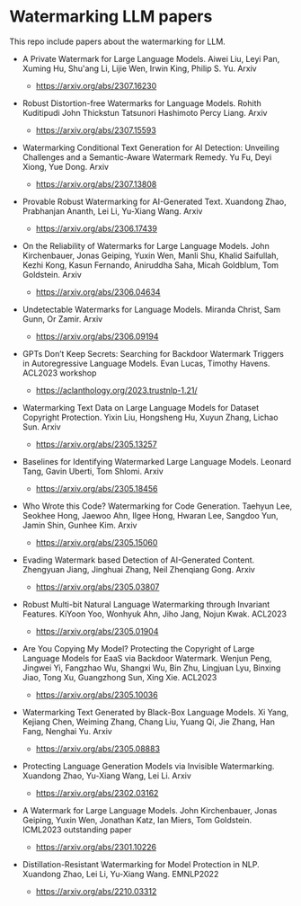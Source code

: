 # Watermarking LLM papers 

This repo include papers about the watermarking for LLM.

* A Private Watermark for Large Language Models. Aiwei Liu, Leyi Pan, Xuming Hu, Shu'ang Li, Lijie Wen, Irwin King, Philip S. Yu. Arxiv
  * https://arxiv.org/abs/2307.16230
* Robust Distortion-free Watermarks for Language Models. Rohith Kuditipudi John Thickstun Tatsunori Hashimoto Percy Liang. Arxiv
  * https://arxiv.org/abs/2307.15593
* Watermarking Conditional Text Generation for AI Detection: Unveiling Challenges and a Semantic-Aware Watermark Remedy. Yu Fu, Deyi Xiong, Yue Dong. Arxiv
  * https://arxiv.org/abs/2307.13808
* Provable Robust Watermarking for AI-Generated Text. Xuandong Zhao, Prabhanjan Ananth, Lei Li, Yu-Xiang Wang. Arxiv
  * https://arxiv.org/abs/2306.17439
* On the Reliability of Watermarks for Large Language Models. John Kirchenbauer, Jonas Geiping, Yuxin Wen, Manli Shu, Khalid Saifullah, Kezhi Kong, Kasun Fernando, Aniruddha Saha, Micah Goldblum, Tom Goldstein. Arxiv
  * https://arxiv.org/abs/2306.04634
* Undetectable Watermarks for Language Models. Miranda Christ, Sam Gunn, Or Zamir.  Arxiv
  * https://arxiv.org/abs/2306.09194
* GPTs Don’t Keep Secrets: Searching for Backdoor Watermark Triggers in Autoregressive Language Models. Evan Lucas, Timothy Havens. ACL2023 workshop
  * https://aclanthology.org/2023.trustnlp-1.21/
* Watermarking Text Data on Large Language Models for Dataset Copyright Protection. Yixin Liu, Hongsheng Hu, Xuyun Zhang, Lichao Sun. Arxiv
  * https://arxiv.org/abs/2305.13257
* Baselines for Identifying Watermarked Large Language Models. Leonard Tang, Gavin Uberti, Tom Shlomi. Arxiv
  * https://arxiv.org/abs/2305.18456
* Who Wrote this Code? Watermarking for Code Generation. Taehyun Lee, Seokhee Hong, Jaewoo Ahn, Ilgee Hong, Hwaran Lee, Sangdoo Yun, Jamin Shin, Gunhee Kim. Arxiv
  * https://arxiv.org/abs/2305.15060

* Evading Watermark based Detection of AI-Generated Content. Zhengyuan Jiang, Jinghuai Zhang, Neil Zhenqiang Gong. Arxiv
  * https://arxiv.org/abs/2305.03807
* Robust Multi-bit Natural Language Watermarking through Invariant Features. KiYoon Yoo, Wonhyuk Ahn, Jiho Jang, Nojun Kwak. ACL2023
  * https://arxiv.org/abs/2305.01904
* Are You Copying My Model? Protecting the Copyright of Large Language Models for EaaS via Backdoor Watermark. Wenjun Peng, Jingwei Yi, Fangzhao Wu, Shangxi Wu, Bin Zhu, Lingjuan Lyu, Binxing Jiao, Tong Xu, Guangzhong Sun, Xing Xie. ACL2023
  * https://arxiv.org/abs/2305.10036

* Watermarking Text Generated by Black-Box Language Models. Xi Yang, Kejiang Chen, Weiming Zhang, Chang Liu, Yuang Qi, Jie Zhang, Han Fang, Nenghai Yu. Arxiv
  * https://arxiv.org/abs/2305.08883

* Protecting Language Generation Models via Invisible Watermarking. Xuandong Zhao, Yu-Xiang Wang, Lei Li. Arxiv 
  * https://arxiv.org/abs/2302.03162
* A Watermark for Large Language Models. John Kirchenbauer, Jonas Geiping, Yuxin Wen, Jonathan Katz, Ian Miers, Tom Goldstein. ICML2023 outstanding paper
  * https://arxiv.org/abs/2301.10226

* Distillation-Resistant Watermarking for Model Protection in NLP. Xuandong Zhao, Lei Li, Yu-Xiang Wang. EMNLP2022
  * https://arxiv.org/abs/2210.03312